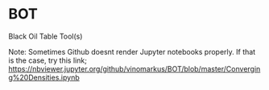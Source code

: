 # BOT
Black Oil Table Tool(s)

Note: Sometimes Github doesnt render Jupyter notebooks properly. If that is the case, try this link;
https://nbviewer.jupyter.org/github/vinomarkus/BOT/blob/master/Converging%20Densities.ipynb
